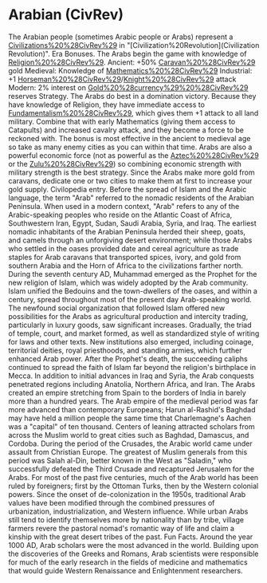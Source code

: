 # Arabian (CivRev)

The Arabian people (sometimes Arabic people or Arabs) represent a [Civilizations%20%28CivRev%29](civilization) in "[Civilization%20Revolution](Civilization Revolution)".
Era Bonuses.
The Arabs begin the game with knowledge of [Religion%20%28CivRev%29](Religion).
Ancient: +50% [Caravan%20%28CivRev%29](Caravan) gold
Medieval: Knowledge of [Mathematics%20%28CivRev%29](Mathematics)
Industrial: +1 [Horseman%20%28CivRev%29](Horseman)/[Knight%20%28CivRev%29](Knight) attack
Modern: 2% interest on [Gold%20%28currency%29%20%28CivRev%29](gold) reserves
Strategy.
The Arabs do best in a domination victory. Because they have knowledge of Religion, they have immediate access to [Fundamentalism%20%28CivRev%29](Fundamentalism), which gives them +1 attack to all land military. Combine that with early Mathematics (giving them access to Catapults) and increased cavalry attack, and they become a force to be reckoned with. The bonus is most effective in the ancient to medieval age so take as many enemy cities as you can within that time.
Arabs are also a powerful economic force (not as powerful as the [Aztec%20%28CivRev%29](Aztec) or the [Zulu%20%28CivRev%29](Zulu)) so combining economic strength with military strength is the best strategy. Since the Arabs make more gold from caravans, dedicate one or two cities to make them at first to increase your gold supply.
Civilopedia entry.
Before the spread of Islam and the Arabic language, the term "Arab" referred to the nomadic residents of the Arabian Peninsula. When used in a modern context, "Arab" refers to any of the Arabic-speaking peoples who reside on the Atlantic Coast of Africa, Southwestern Iran, Egypt, Sudan, Saudi Arabia, Syria, and Iraq. The earliest nomadic inhabitants of the Arabian Peninsula herded their sheep, goats, and camels through an unforgiving desert environment; while those Arabs who settled in the oases provided date and cereal agriculture as trade staples for Arab caravans that transported spices, ivory, and gold from southern Arabia and the Horn of Africa to the civilizations farther north.
During the seventh century AD, Muhammad emerged as the Prophet for the new religion of Islam, which was widely adopted by the Arab community. Islam unified the Bedouins and the town-dwellers of the oases, and within a century, spread throughout most of the present day Arab-speaking world. The newfound social organization that followed Islam offered new possibilities for the Arabs as agricultural production and intercity trading, particularly in luxury goods, saw significant increases. Gradually, the triad of temple, court, and market formed, as well as standardized style of writing for laws and other texts. New institutions also emerged, including coinage, territorial deities, royal priesthoods, and standing armies, which further enhanced Arab power.
After the Prophet's death, the succeeding caliphs continued to spread the faith of Islam far beyond the religion's birthplace in Mecca. In addition to initial advances in Iraq and Syria, the Arab conquests penetrated regions including Anatolia, Northern Africa, and Iran. The Arabs created an empire stretching from Spain to the borders of India in barely more than a hundred years.
The Arab empire of the medieval period was far more advanced than contemporary Europeans; Harun al-Rashid's Baghdad may have held a million people the same time that Charlemagne's Aachen was a "capital" of ten thousand. Centers of leaning attracted scholars from across the Muslim world to great cities such as Baghdad, Damascus, and Cordoba.
During the period of the Crusades, the Arabic world came under assault from Christian Europe. The greatest of Muslim generals from this period was Salah al-Din, better known in the West as "Saladin," who successfully defeated the Third Crusade and recaptured Jerusalem for the Arabs.
For most of the past five centuries, much of the Arab world has been ruled by foreigners; first by the Ottoman Turks, then by the Western colonial powers. Since the onset of de-colonization in the 1950s, traditional Arab values have been modified through the combined pressures of urbanization, industrialization, and Western influence. While urban Arabs still tend to identify themselves more by nationality than by tribe, village farmers revere the pastoral nomad's romantic way of life and claim a kinship with the great desert tribes of the past.
Fun Facts.
Around the year 1000 AD, Arab scholars were the most advanced in the world. Building upon the discoveries of the Greeks and Romans, Arab scientists were responsible for much of the early research in the fields of medicine and mathematics that would guide Western Renaissance and Enlightenment researchers.